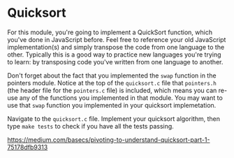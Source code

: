 # Quicksort 

For this module, you're going to implement a QuickSort function, which you've done in JavaScript before. Feel free to reference your old JavaScript implementation(s) and simply transpose the code from one language to the other. Typically this is a good way to practice new languages you're trying to learn: by transposing code you've written from one language to another.

Don't forget about the fact that you implemented the `swap` function in the pointers module. Notice at the top of the `quicksort.c` file that `pointers.h` (the header file for the `pointers.c` file) is included, which means you can re-use any of the functions you implemented in that module. You may want to use that `swap` function you implemented in your quicksort implemetation. 

Navigate to the `quicksort.c` file. Implement your quicksort algorithm, then type `make tests` to check if you have all the tests passing. 

https://medium.com/basecs/pivoting-to-understand-quicksort-part-1-75178dfb9313